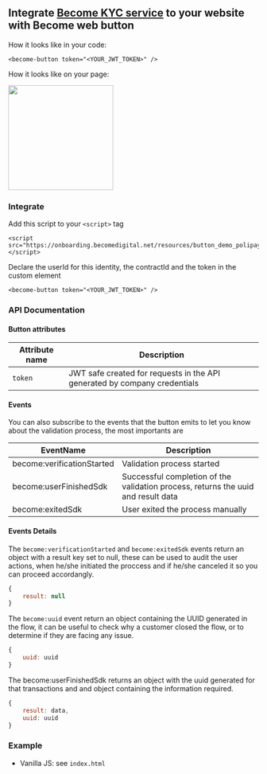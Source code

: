 ## Integrate [Become KYC service](https://becomedigital.net/) to your website with Become web button

How it looks like in your code:

```
<become-button token="<YOUR_JWT_TOKEN>" />
```

How it looks like on your page:

<img src="https://gist.githubusercontent.com/Tyg0th/15c5131ef7d2b24b9effa97eb45dedce/raw/07a5e1f3e428bd1d32bfe2940591872e1ae1ec2d/become-button-example.jpg" width="211" />


### Integrate

Add this script to your `<script>` tag 

```
<script src="https://onboarding.becomedigital.net/resources/button_demo_polipay.js"></script>
```

Declare the userId for this identity, the contractId and the token in the custom element

```
<become-button token="<YOUR_JWT_TOKEN>" />
```

### API Documentation

#### Button attributes

| Attribute name | Description                                                                                     |
|----------------|-------------------------------------------------------------------------------------------------|
| `token`     | JWT safe created for requests in the API generated by company credentials                             |                      |


#### Events

You can also subscribe to the events that the button emits to let you know about the validation process, the most importants are

| EventName                  | Description                                     |
|----------------------------|-------------------------------------------------|
| become:verificationStarted | Validation process started                      |
| become:userFinishedSdk     | Successful completion of the validation process, returns the uuid and result data |
| become:exitedSdk           | User exited the process manually                |

#### Events Details

The `become:verificationStarted` and `become:exitedSdk` events return an object with a result key set to null, these can be used to audit the user actions, when he/she initiated the proccess and if he/she canceled it so you can proceed accordangly.

```js
{
    result: null
}
```
The `become:uuid` event return an object containing the UUID generated in the flow, it can be useful to check why a customer closed the flow, or to determine if they are facing any issue.
```js
{ 
    uuid: uuid
}
```
The become:userFinishedSdk returns an object with the uuid generated for that transactions and and object containing the information required.

```js
{ 
    result: data,
    uuid: uuid
}
```

### Example

* Vanilla JS: see `index.html`

